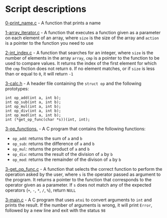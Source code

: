 # Script descriptions
[0-print_name.c](https://github.com/chelseyqc/holbertonschool-low_level_programming/blob/master/function_pointers/0-print_name.c) - A function that prints a name


[1-array_iterator.c](https://github.com/chelseyqc/holbertonschool-low_level_programming/blob/master/function_pointers/1-array_iterator.c) - A function that executes a function given as a parameter on each element of an array, where `size` is the size of the array and `action` is a pointer to the function you need to use


[2-int_index.c](https://github.com/chelseyqc/holbertonschool-low_level_programming/blob/master/function_pointers/2-int_index.c) - A function that searches for an integer, where `size` is the number of elements in the array `array`, `cmp` is a pointer to the function to be used to compare values. It returns the index of the first element for which the `cmp` fnction does not return `0`. If no element matches, or if `size` is less than or equal to `0`, it will return `-1`


[3-calc.h](https://github.com/chelseyqc/holbertonschool-low_level_programming/blob/master/function_pointers/3-calc.h) - A header file containing the `struct op` and the following prototypes:
```
int op_add(int a, int b);
int op_sub(int a, int b);
int op_mul(int a, int b);
int op_div(int a, int b);
int op_mod(int a, int b);
int (*get_op_func(char *s))(int, int);
```


[3-op_functions.](https://github.com/chelseyqc/holbertonschool-low_level_programming/blob/master/function_pointers/3-op_functions.c) - A C program that contains the following functions: 
- `op_add`: returns the sum of `a` and `b`
- `op_sub`: returns the difference of `a` and `b`
- `op_mul`: returns the product of `a` and `b`
- `op_div`: returns the result of the division of `a` by `b`
- `op_mod`: returns the remainder of the divison of `a` by `b`


[3-get_op_func.c](https://github.com/chelseyqc/holbertonschool-low_level_programming/blob/master/function_pointers/3-get_op_func.c) - A function that selects the correct function to perform the operation asked by the user, where `s` is the operator passed as argument to the program. It returns a pointer to the function that corresponds to the operator given as a parameter. If `s` does not match any of the expected operators (`+`, `-`, `*`, `/`, `%`), return `NULL`


[3-main.c](https://github.com/chelseyqc/holbertonschool-low_level_programming/blob/master/function_pointers/3-main.c) - A C program that uses `atoi` to convert arguments to `int` and prints the result. If the number of arguments is wrong, it will print `Error`, followed by a new line and exit with the status `98`
